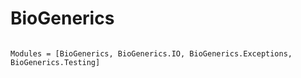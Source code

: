 # BioGenerics

```@index
```

```@autodocs
Modules = [BioGenerics, BioGenerics.IO, BioGenerics.Exceptions, BioGenerics.Testing]
```
